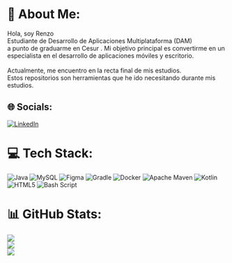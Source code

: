 # 💫 About Me:
Hola, soy Renzo<br>Estudiante de Desarrollo de Aplicaciones Multiplataforma (DAM)<br>a punto de graduarme en Cesur . Mi objetivo principal es convertirme en un <br>especialista en el desarrollo de aplicaciones móviles y escritorio.<br><br>Actualmente, me encuentro en la recta final de mis estudios.<br>Estos repositorios son herramientas que he ido necesitando durante mis estudios.


## 🌐 Socials:
[![LinkedIn](https://img.shields.io/badge/LinkedIn-%230077B5.svg?logo=linkedin&logoColor=white)](https://linkedin.com/in/www.linkedin.com/in/renzo-guillermo-carrillo-ruiz-029aa2ab) 

# 💻 Tech Stack:
![Java](https://img.shields.io/badge/java-%23ED8B00.svg?style=for-the-badge&logo=openjdk&logoColor=white) ![MySQL](https://img.shields.io/badge/mysql-4479A1.svg?style=for-the-badge&logo=mysql&logoColor=white) ![Figma](https://img.shields.io/badge/figma-%23F24E1E.svg?style=for-the-badge&logo=figma&logoColor=white) ![Gradle](https://img.shields.io/badge/Gradle-02303A.svg?style=for-the-badge&logo=Gradle&logoColor=white) ![Docker](https://img.shields.io/badge/docker-%230db7ed.svg?style=for-the-badge&logo=docker&logoColor=white) ![Apache Maven](https://img.shields.io/badge/Apache%20Maven-C71A36?style=for-the-badge&logo=Apache%20Maven&logoColor=white) ![Kotlin](https://img.shields.io/badge/kotlin-%237F52FF.svg?style=for-the-badge&logo=kotlin&logoColor=white) ![HTML5](https://img.shields.io/badge/html5-%23E34F26.svg?style=for-the-badge&logo=html5&logoColor=white) ![Bash Script](https://img.shields.io/badge/bash_script-%23121011.svg?style=for-the-badge&logo=gnu-bash&logoColor=white)
# 📊 GitHub Stats:
![](https://github-readme-stats.vercel.app/api?username=RenzoGCR&theme=dark&hide_border=true&include_all_commits=true&count_private=false)<br/>
![](https://nirzak-streak-stats.vercel.app/?user=RenzoGCR&theme=dark&hide_border=true)<br/>
![](https://github-readme-stats.vercel.app/api/top-langs/?username=RenzoGCR&theme=dark&hide_border=true&include_all_commits=true&count_private=false&layout=compact)

<!-- Proudly created with GPRM ( https://gprm.itsvg.in ) -->
